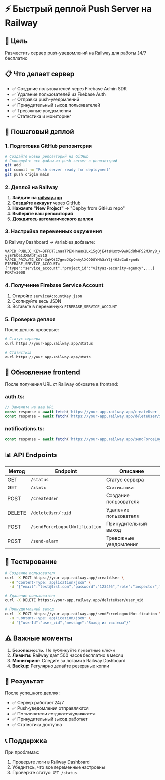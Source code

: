 # ⚡ Быстрый деплой Push Server на Railway

## 🎯 Цель
Разместить сервер push-уведомлений на Railway для работы 24/7 бесплатно.

## 📋 Что делает сервер
- ✅ Создание пользователей через Firebase Admin SDK
- ✅ Удаление пользователей из Firebase Auth  
- ✅ Отправка push-уведомлений
- ✅ Принудительный выход пользователей
- ✅ Тревожные уведомления
- ✅ Статистика и мониторинг

## 🚀 Пошаговый деплой

### 1. Подготовка GitHub репозитория
```bash
# Создайте новый репозиторий на GitHub
# Скопируйте все файлы из push-server в репозиторий
git add .
git commit -m "Push server ready for deployment"
git push origin main
```

### 2. Деплой на Railway
1. **Зайдите на [railway.app](https://railway.app)**
2. **Создайте аккаунт** через GitHub
3. **Нажмите "New Project"** → "Deploy from GitHub repo"
4. **Выберите ваш репозиторий**
5. **Дождитесь автоматического деплоя**

### 3. Настройка переменных окружения
В Railway Dashboard → Variables добавьте:

```env
VAPID_PUBLIC_KEY=BFFDT7LnaaTPEXHnWao1Lx15gQjE4tzMuxtw9wKEd8h4FS2MJny8_oGoaY49UKpFhNF-yjEYhQ61JXRAbTjo51Q
VAPID_PRIVATE_KEY=GqWQ6E7gmeJCp9xAylXC9D8YMk3zY8j46JdGaBrgxdk
FIREBASE_SERVICE_ACCOUNT={"type":"service_account","project_id":"vityaz-security-agency",...}
PORT=3000
```

### 4. Получение Firebase Service Account
1. Откройте `serviceAccountKey.json`
2. Скопируйте весь JSON
3. Вставьте в переменную `FIREBASE_SERVICE_ACCOUNT`

### 5. Проверка деплоя
После деплоя проверьте:
```bash
# Статус сервера
curl https://your-app.railway.app/status

# Статистика
curl https://your-app.railway.app/stats
```

## 🔄 Обновление frontend

После получения URL от Railway обновите в frontend:

### auth.ts:
```typescript
// Замените на ваш URL
const response = await fetch('https://your-app.railway.app/createUser', {
const response = await fetch('https://your-app.railway.app/deleteUser/${uid}', {
```

### notifications.ts:
```typescript
const response = await fetch('https://your-app.railway.app/sendForceLogoutNotification', {
```

## 📊 API Endpoints

| Метод | Endpoint | Описание |
|-------|----------|----------|
| GET | `/status` | Статус сервера |
| GET | `/stats` | Статистика |
| POST | `/createUser` | Создание пользователя |
| DELETE | `/deleteUser/:uid` | Удаление пользователя |
| POST | `/sendForceLogoutNotification` | Принудительный выход |
| POST | `/send-alarm` | Тревожные уведомления |

## 🧪 Тестирование

```bash
# Создание пользователя
curl -X POST https://your-app.railway.app/createUser \
  -H "Content-Type: application/json" \
  -d '{"email":"test@test.com","password":"123456","role":"inspector","name":"Test"}'

# Удаление пользователя
curl -X DELETE https://your-app.railway.app/deleteUser/user_uid

# Принудительный выход
curl -X POST https://your-app.railway.app/sendForceLogoutNotification \
  -H "Content-Type: application/json" \
  -d '{"userId":"user_uid","message":"Выход из системы"}'
```

## ⚠️ Важные моменты

1. **Безопасность:** Не публикуйте приватные ключи
2. **Лимиты:** Railway дает 500 часов бесплатно в месяц
3. **Мониторинг:** Следите за логами в Railway Dashboard
4. **Backup:** Регулярно делайте резервные копии

## 🎉 Результат

После успешного деплоя:
- ✅ Сервер работает 24/7
- ✅ Push-уведомления отправляются
- ✅ Пользователи создаются/удаляются
- ✅ Принудительный выход работает
- ✅ Статистика доступна

## 📞 Поддержка

При проблемах:
1. Проверьте логи в Railway Dashboard
2. Убедитесь, что все переменные настроены
3. Проверьте статус: `GET /status` 